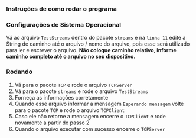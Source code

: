 ### Instruções de como rodar o programa

### Configurações de Sistema Operacional
Vá ao arquivo `TestStreams` dentro do pacote `streams` e na `linha 11` edite a String de 
caminho até o arquivo / nome do arquivo, pois esse será utilizado para ler e escrever o arquivo.
**Não coloque caminho relativo, informe caminho completo até o arquivo no seu dispositivo.**

### Rodando

1. Vá para o pacote `TCP` e rode o arquivo `TCPServer`
1. Vá para o pacote `streams` e rode o arquivo `TestStreams`
1. Forneça as informações corretamente
1. Quando esse arquivo informar a mensagem `Esperando mensagem` volte para o pacote `TCP` e rode o arquivo `TCPClient`
1. Caso ele não retorne a mensagem encerre o `TCPClient` e rode novamente a partir do passo 2
1. Quando o arquivo executar com sucesso encerre o `TCPServer`

